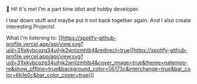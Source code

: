 👋 Hi! It's me! I'm a part time idiot and hobby developer. 

I tear down stuff and maybe put it not back together again. And I also create interesting Projects!

What I'm listening to:
[[https://spotify-github-profile.vercel.app/api/view.svg?uid=31lxkybcozg34ujhjk2wnlzmhlb4&redirect=true][https://spotify-github-profile.vercel.app/api/view.svg?uid=31lxkybcozg34ujhjk2wnlzmhlb4&cover_image=true&theme=natemoo-re&show_offline=true&background_color=05173c&interchange=true&bar_color=6b1e0c&bar_color_cover=true)]]